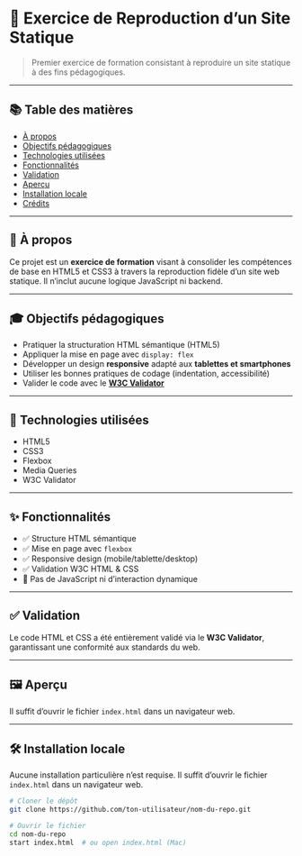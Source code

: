 # 🎯 Exercice de Reproduction d’un Site Statique

> Premier exercice de formation consistant à reproduire un site statique à des fins pédagogiques.

---

## 📚 Table des matières

- [À propos](#à-propos)
- [Objectifs pédagogiques](#objectifs-pédagogiques)
- [Technologies utilisées](#technologies-utilisées)
- [Fonctionnalités](#fonctionnalités)
- [Validation](#validation)
- [Aperçu](#aperçu)
- [Installation locale](#installation-locale)
- [Crédits](#crédits)

---

## 🧠 À propos

Ce projet est un **exercice de formation** visant à consolider les compétences de base en HTML5 et CSS3 à travers la reproduction fidèle d’un site web statique. Il n’inclut aucune logique JavaScript ni backend.

---

## 🎓 Objectifs pédagogiques

- Pratiquer la structuration HTML sémantique (HTML5)
- Appliquer la mise en page avec `display: flex`
- Développer un design **responsive** adapté aux **tablettes et smartphones**
- Utiliser les bonnes pratiques de codage (indentation, accessibilité)
- Valider le code avec le **[W3C Validator](https://validator.w3.org/)**

---

## 🧰 Technologies utilisées

- HTML5
- CSS3
- Flexbox
- Media Queries
- W3C Validator

---

## ✨ Fonctionnalités

- ✅ Structure HTML sémantique
- ✅ Mise en page avec `flexbox`
- ✅ Responsive design (mobile/tablette/desktop)
- ✅ Validation W3C HTML & CSS
- 🚫 Pas de JavaScript ni d’interaction dynamique

---

## ✅ Validation

Le code HTML et CSS a été entièrement validé via le **W3C Validator**, garantissant une conformité aux standards du web.

---

## 🖼️ Aperçu

Il suffit d’ouvrir le fichier `index.html` dans un navigateur web.

---

## 🛠️ Installation locale

Aucune installation particulière n’est requise. Il suffit d’ouvrir le fichier `index.html` dans un navigateur web.

```bash
# Cloner le dépôt
git clone https://github.com/ton-utilisateur/nom-du-repo.git

# Ouvrir le fichier
cd nom-du-repo
start index.html  # ou open index.html (Mac)
